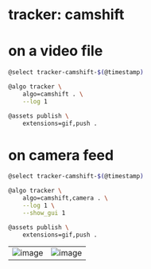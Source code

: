 # tracker: camshift

# on a video file

```bash
@select tracker-camshift-$(@timestamp)

@algo tracker \
    algo=camshift . \
    --log 1

@assets publish \
    extensions=gif,push .
```

# on camera feed

```bash
@select tracker-camshift-$(@timestamp)

@algo tracker \
    algo=camshift,camera . \
    --log 1 \
    --show_gui 1

@assets publish \
    extensions=gif,push .
```



| | |
|-|-|
| ![image](https://github.com/kamangir/assets/blob/main/tracker-camshift-2025-07-16-10-35-46-lttkot/tracker.gif?raw=true) | ![image](https://github.com/kamangir/assets/blob/main/tracker-camshift-2025-07-16-10-36-48-o3rlnu/tracker.gif?raw=true) |
